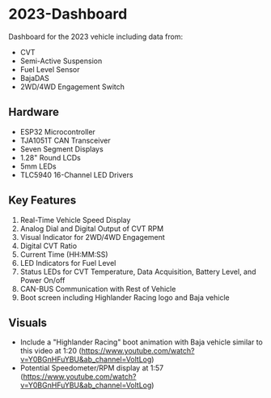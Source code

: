 # 2023-Dashboard

Dashboard for the 2023 vehicle including data from:
* CVT
* Semi-Active Suspension
* Fuel Level Sensor
* BajaDAS
* 2WD/4WD Engagement Switch

## Hardware

* ESP32 Microcontroller
* TJA1051T CAN Transceiver
* Seven Segment Displays
* 1.28" Round LCDs
* 5mm LEDs
* TLC5940 16-Channel LED Drivers

## Key Features

1. Real-Time Vehicle Speed Display
2. Analog Dial and Digital Output of CVT RPM
3. Visual Indicator for 2WD/4WD Engagement
4. Digital CVT Ratio
5. Current Time (HH:MM:SS)
6. LED Indicators for Fuel Level
7. Status LEDs for CVT Temperature, Data Acquisition, Battery Level, and Power On/off
8. CAN-BUS Communication with Rest of Vehicle
9. Boot screen including Highlander Racing logo and Baja vehicle

## Visuals

* Include a "Highlander Racing" boot animation with Baja vehicle similar to this video at 1:20 (https://www.youtube.com/watch?v=Y0BGnHFuYBU&ab_channel=VoltLog)
* Potential Speedometer/RPM display at 1:57 (https://www.youtube.com/watch?v=Y0BGnHFuYBU&ab_channel=VoltLog)

